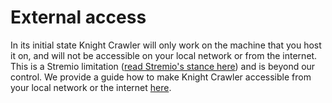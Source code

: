 # External access



In its initial state Knight Crawler will only work on the machine that you host it on, and will not be accessible on
your local network or from the internet. This is a Stremio
limitation ([read Stremio's stance here](https://github.com/Stremio/stremio-features/issues/687)) and is beyond our
control. We provide a guide
how to make Knight Crawler accessible from your local network or the internet [here]().